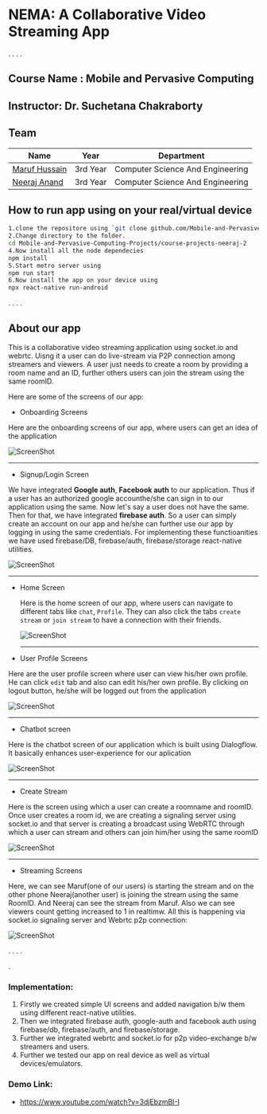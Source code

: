 # NEMA: A Collaborative Video Streaming App


.
.
.
.
## Course Name : Mobile and Pervasive Computing
## Instructor: Dr. Suchetana Chakraborty 

## Team
| Name                                            | Year      | Department                       |
| ----------------------------------------------- | --------- | -------------------------------- |
| [Maruf Hussain](https://github.com/stalker-john) | 3rd Year | Computer Science And Engineering |
| [Neeraj Anand](https://github.com/neeraj-2) | 3rd Year | Computer Science And Engineering |




## How to run app using on your real/virtual device
```sh
1.clone the repositore using `git clone github.com/Mobile-and-Pervasive-Computing-Projects/course-projects-neeraj-2.git `
2.Change directory to the folder.
cd Mobile-and-Pervasive-Computing-Projects/course-projects-neeraj-2
4.Now install all the node dependecies
npm install
5.Start metro server using
npm run start
6.Now install the app on your device using
npx react-native run-android
```



.
.
.
.
## About our app

This is a collaborative video streaming application using socket.io and webrtc. Uisng it a user can do live-stream via P2P connection among streamers and viewers. A user just needs to create a room by providing a room name and an ID, further others users can join the stream using the same roomID.

Here are some of the screens of our app:

- Onboarding Screens

Here are the onboarding screens of our app, where users can get an idea of the application 

 ![ScreenShot](assets/gif1.gif)
 
 <hr/>


- Signup/Login Screen

We have integrated **Google auth**, **Facebook auth** to our application. Thus if a user has an authorized google accounthe/she can sign in to our application using the same. Now let's say a user does not have the same. Then for that, we have integrated **firebase auth**. So a user can simply create an account on our app and he/she can further use our app by logging in using the same credentials. For implementing these functioanities we have used firebase/DB, firebase/auth, firebase/storage react-native utilities.



  ![ScreenShot](assets/gif2.gif)
  
  
  <hr/>
  
- Home Screen
  
  Here is the home screen of our app, where users can navigate to different tabs like `chat`, `Profile`. They can also click the tabs `create stream` or `join stream` to have a connection with their friends. 
  
   ![ScreenShot](assets/nim1.gif)
   
   
   <hr/>

- User Profile Screens

Here are the user profile screen where user can view his/her own profile. He can click `edit` tab and also can edit his/her own profile. By clicking on  logout button, he/she will be logged out from the application 

![ScreenShot](assets/gif4.gif)


<hr/>

- Chatbot screen

Here is the chatbot screen of our application which is built using Dialogflow. It basically enhances user-experience for our aplication

![ScreenShot](assets/gif3.gif)

<hr/>

- Create Stream 

Here is the screen using which a user can create a  roomname  and  roomID. Once user creates a room id, we are creating a signaling server using  socket.io  and that server is creating a broadcast using WebRTC through which a user can stream and others can join him/her using the same roomID

![ScreenShot](assets/gif6.gif)
<hr/>

- Streaming Screens

Here, we can see Maruf(one of our users) is starting the stream and on the other phone Neeraj(another user) is joining the stream using the same RoomID. And Neeraj can see the stream from Maruf. Also we can see viewers count getting increased to 1 in realtimw. All this is happening via socket.io signaling server and Webrtc p2p connection:



![ScreenShot](assets/gif5.gif)




.
.
.
.

.
### Implementation:
1. Firstly we created simple UI screens and added navigation b/w them using different react-native utilities.
2. Then we integrated firebase auth, google-auth and facebook auth using firebase/db, firebase/auth, and firebase/storage.
3. Further we integrated webrtc and socket.io for p2p video-exchange b/w streamers and users.
3. Further we tested our app on real device as well as virtual devices/emulators.


### Demo Link:

- https://www.youtube.com/watch?v=3djEbzmBI-I



